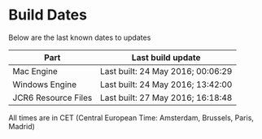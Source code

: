 # Build Dates

Below are the last known dates to updates

Part | Last build update
-----|-----
Mac Engine | Last built: 24 May 2016; 00:06:29
Windows Engine | Last built: 24 May 2016; 13:42:00
JCR6 Resource Files | Last built: 27 May 2016; 16:18:48
All times are in CET (Central European Time: Amsterdam, Brussels, Paris, Madrid)



